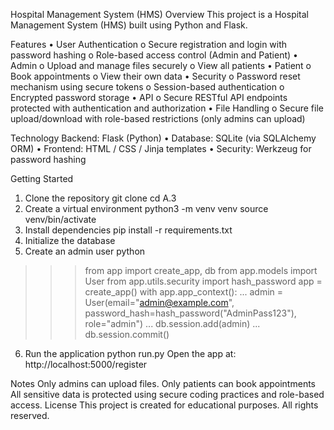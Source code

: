 Hospital Management System (HMS)
Overview
This project is a Hospital Management System (HMS) built using Python and Flask.

Features
•	User Authentication
o	Secure registration and login with password hashing
o	Role-based access control (Admin and Patient)
•	Admin
o	Upload and manage files securely
o	View all patients
•	Patient
o	Book appointments
o	View their own data
•	Security
o	Password reset mechanism using secure tokens
o	Session-based authentication
o	Encrypted password storage
•	API
o	Secure RESTful API endpoints protected with authentication and authorization
•	File Handling
o	Secure file upload/download with role-based restrictions (only admins can upload)

Technology 
Backend: Flask (Python)
•	Database: SQLite (via SQLAlchemy ORM)
•	Frontend: HTML / CSS / Jinja templates
•	Security: Werkzeug for password hashing
 
Getting Started
1. Clone the repository
git clone <your-repo-url>
cd A.3
2. Create a virtual environment
python3 -m venv venv
source venv/bin/activate
3. Install dependencies
pip install -r requirements.txt
4. Initialize the database
5. Create an admin user
python
>>> from app import create_app, db
>>> from app.models import User
>>> from app.utils.security import hash_password
>>> app = create_app()
>>> with app.app_context():
...     admin = User(email="admin@example.com", password_hash=hash_password("AdminPass123"), role="admin")
...     db.session.add(admin)
...     db.session.commit()
6. Run the application
python run.py
Open the app at: http://localhost:5000/register 

 Notes
Only admins can upload files.
Only patients can book appointments
All sensitive data is protected using secure coding practices and role-based access.
License
This project is created for educational purposes. All rights reserved.

